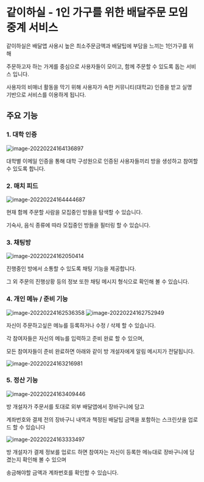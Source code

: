 # 같이하실 - 1인 가구를 위한 배달주문 모임 중계 서비스

같이하실은 배달앱 사용시 높은 최소주문금액과 배달팁에 부담을 느끼는 1인가구를 위해

주문하고자 하는 가게를 중심으로 사용자들이 모이고, 함께 주문할 수 있도록 돕는 서비스 입니다.

사용자의 비매너 활동을 막기 위해 사용자가 속한 커뮤니티(대학교) 인증을 받고 실명 기반으로 서비스를 이용하게 됩니다.



## 주요 기능

### 1. 대학 인증
![image-20220224164136897](C:\Users\byunw\AppData\Roaming\Typora\typora-user-images\image-20220224164136897.png)

대학별 이메일 인증을 통해 대학 구성원으로 인증된 사용자들끼리 방을 생성하고 참여할 수 있도록 합니다.

### 2. 매치 피드

![image-20220224164444687](C:\Users\byunw\AppData\Roaming\Typora\typora-user-images\image-20220224164444687.png)

현재 함께 주문할 사람을 모집중인 방들을 탐색할 수 있습니다.

기숙사, 음식 종류에 따라 모집중인 방들을 필터링 할 수 있습니다.

### 3. 채팅방
![image-20220224162050414](C:\Users\byunw\AppData\Roaming\Typora\typora-user-images\image-20220224162050414.png)

진행중인 방에서 소통할 수 있도록 채팅 기능을 제공합니다.

그 외 주문의 진행상황 등의 정보 또한 채팅 메시지 형식으로 확인해 볼 수 있습니다.

### 4. 개인 메뉴 / 준비 기능
![image-20220224162536358](C:\Users\byunw\AppData\Roaming\Typora\typora-user-images\image-20220224162536358.png)
![image-20220224162752949](C:\Users\byunw\AppData\Roaming\Typora\typora-user-images\image-20220224162752949.png)

자신이 주문하고싶은 메뉴를 등록하거나 수정 / 삭제 할 수 있습니다.

각 참여자들은 자신의 메뉴를 입력하고 준비 완료 할 수 있으며,

모든 참여자들이 준비 완료하면 아래와 같이 방 개설자에게 알림 메시지가 전달됩니다.


![image-20220224163216981](C:\Users\byunw\AppData\Roaming\Typora\typora-user-images\image-20220224163216981.png)

### 5. 정산 기능
![image-20220224163409446](C:\Users\byunw\AppData\Roaming\Typora\typora-user-images\image-20220224163409446.png)

방 개설자가 주문서를 토대로 외부 배달앱에서 장바구니에 담고

계좌번호와 결제 전의 장바구니 내역과 책정된 배달팁 금액을 포함하는 스크린샷을 업로드 할 수 있습니다

![image-20220224163333497](C:\Users\byunw\AppData\Roaming\Typora\typora-user-images\image-20220224163333497.png)

방 개설자가 결제 정보를 업로드 하면 참여자는 자신이 등록한 메뉴대로 장바구니에 담겼는지 확인해 볼 수 있으며

송금해야할 금액과 계좌번호를 확인할 수 있습니다.